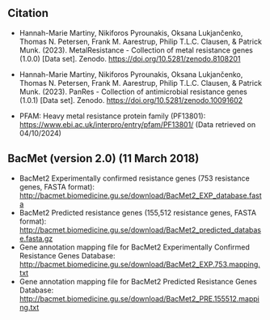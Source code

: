 ## Citation
- Hannah-Marie Martiny, Nikiforos Pyrounakis, Oksana Lukjančenko, Thomas N. Petersen, Frank M. Aarestrup, Philip T.L.C. Clausen, & Patrick Munk. (2023). MetalResistance - Collection of metal resistance genes (1.0.0) [Data set]. Zenodo. https://doi.org/10.5281/zenodo.8108201

- Hannah-Marie Martiny, Nikiforos Pyrounakis, Oksana Lukjančenko, Thomas N. Petersen, Frank M. Aarestrup, Philip T.L.C. Clausen, & Patrick Munk. (2023). PanRes - Collection of antimicrobial resistance genes (1.0.1) [Data set]. Zenodo. https://doi.org/10.5281/zenodo.10091602

- PFAM: Heavy metal resistance protein family (PF13801): https://www.ebi.ac.uk/interpro/entry/pfam/PF13801/ (Data retrieved on 04/10/2024)

## BacMet (version 2.0) (11 March 2018)
- BacMet2 Experimentally confirmed resistance genes (753 resistance genes, FASTA format): http://bacmet.biomedicine.gu.se/download/BacMet2_EXP_database.fasta
- BacMet2 Predicted resistance genes (155,512 resistance genes, FASTA format): http://bacmet.biomedicine.gu.se/download/BacMet2_predicted_database.fasta.gz
- Gene annotation mapping file for BacMet2 Experimentally Confirmed Resistance Genes Database: http://bacmet.biomedicine.gu.se/download/BacMet2_EXP.753.mapping.txt
- Gene annotation mapping file for BacMet2 Predicted Resistance Genes Database: http://bacmet.biomedicine.gu.se/download/BacMet2_PRE.155512.mapping.txt

